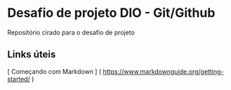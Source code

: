 # Desafio de projeto DIO - Git/Github
Repositório cirado para o desafio de projeto


## Links úteis
[ Começando com Markdown ] ( https://www.markdownguide.org/getting-started/ )

